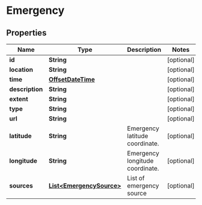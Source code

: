 
# Emergency

## Properties
Name | Type | Description | Notes
------------ | ------------- | ------------- | -------------
**id** | **String** |  |  [optional]
**location** | **String** |  |  [optional]
**time** | [**OffsetDateTime**](OffsetDateTime.md) |  |  [optional]
**description** | **String** |  |  [optional]
**extent** | **String** |  |  [optional]
**type** | **String** |  |  [optional]
**url** | **String** |  |  [optional]
**latitude** | **String** | Emergency latitude coordinate. |  [optional]
**longitude** | **String** | Emergency longitude coordinate. |  [optional]
**sources** | [**List&lt;EmergencySource&gt;**](EmergencySource.md) | List of emergency source |  [optional]



